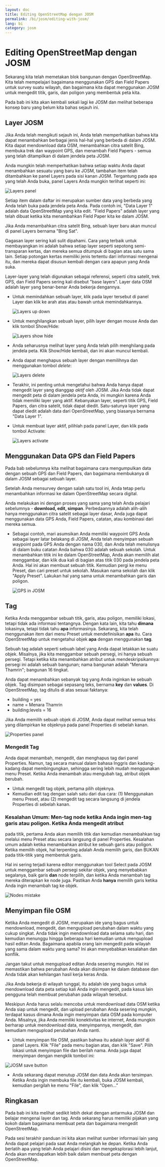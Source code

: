 ```yaml
---
layout: doc
title: Editing OpenStreetMap dengan JOSM
permalink: /bi/josm/editing-with-josm/
lang: bi
category: josm
---
```


Editing OpenStreetMap dengan JOSM
=================================

Sekarang kita telah memetakan blok bangunan dengan OpenStreetMap. Kita telah
mempelajari bagaimana menggunakan GPS dan Field Papers untuk survey suatu 
wilayah, dan bagaimana kita dapat menggunakan JOSM untuk mengedit titik, garis,
dan poligon yang membentuk peta kita.

Pada bab ini kita akan kembali sekali lagi ke JOSM dan melihat beberapa konsep
baru yang belum kita bahas sejauh ini.

Layer JOSM
----------
Jika Anda telah mengikuti sejauh ini, Anda telah memperhatikan bahwa kita dapat 
menambahkan berbagai jenis hal-hal yang berbeda di dalam JOSM. Kita dapat mendownload
data OSM, menambahkan citra satelit Bing, membuka trek dan waypoint GPS, dan menambah
Field Papers - semua yang telah ditampilkan di dalam jendela peta JOSM.

Anda mungkin telah memperhatikan bahwa setiap waktu Anda dapat menambahkan sesuatu yang 
baru ke JOSM, tambahan item telah ditambahkan ke panel Layers pada sisi kanan JOSM.
Tergantung pada apa yang telah Anda buka, panel Layers Anda mungkin terlihat seperti ini:

![Layers panel][]

Setiap item dalam daftar ini merupakan sumber data yang berbeda yang Anda telah buka pada
jendela peta Anda. Pada contoh ini, "Data Layer 1" adalah data OpenStreetMap yang kita
edit. "Field Papers" adalah layer yang telah dibuat ketika kita menambahkan Field Paper
kita ke dalam JOSM.

Jika Anda menambahkan citra satelit Bing, sebuah layer baru akan muncul di panel Layers 
bernama "Bing Sat".

Gagasan layer sering kali sulit dipahami. Cara yang terbaik untuk membayangkan ini adalah
bahwa setiap layer seperti sepotong semi-transparan kertas, dan mereka semua ditumpuk 
di bagian atas satu sama lain. Setiap potongan kertas memiliki jenis tertentu dari informasi
mengenai itu, dan mereka dapat disusun kembali dengan cara apapun yang Anda suka.

Layer-layer yang telah digunakan sebagai referensi, seperti citra satelit, trek GPS, dan
Field Papers sering kali disebut "base layers". Layer data OSM adalah layer yang benar-benar
Anda bekerja dengannya.
	
*	Untuk memindahkan sebuah layer, klik pada layer tersebut di panel Layer dan klik ke arah
	atas atau bawah untuk memindahkannya.
			
	![Layers up down][]
	
*	Untuk menghilangkan sebuah layer, pilih layer dengan mouse Anda dan klik tombol Show/Hide:

	![Layers show hide][]
	
*	Anda seharusnya melihat layer yang Anda telah pilih menghilang pada jendela peta.
	Klik Show/Hide kembali, dan ini akan muncul kembali.
*	Anda dapat menghapus sebuah layer dengan memilihnya dan menggunakan tombol *delete*:

	![Layers delete][]

*	Terakhir, ini penting untuk mengetahui bahwa Anda hanya dapat mengedit layer yang dianggap
	*aktif* oleh JOSM. Jika Anda tidak dapat mengedit peta di dalam jendela peta Anda, ini 
	mungkin karena Anda tidak memiliki layer yang aktif. Kebanyakan layer, seperti titik GPS,
	Field Papers, dan citra satelit, tidak dapat diedit. Satu-satunya layer yang dapat diedit
	adalah data dari OpenStreetMap, yang biasanya bernama "Data Layer 1".
*	Untuk membuat layer aktif, pilihlah pada panel Layer, dan klik pada tombol Activate:

	![Layers activate][]

Menggunakan Data GPS dan Field Papers
-------------------------------------
Pada bab sebelumnya kita melihat bagaimana cara mengumpulkan data dengan sebuah GPS dan Field 
Papers, dan bagaimana membukanya di dalam JOSM sebagai sebuah layer.

Setelah Anda mensurvey dengan salah satu tool ini, Anda tetap perlu menambahkan informasi ke dalam
OpenStreetMap secara digital. 

Anda melakukan ini dengan proses yang sama yang telah Anda pelajari sebelumnya - **download, edit, simpan**.
Perbedaannya adalah alih-alih hanya menggunakan citra satelit sebagai layer dasar, Anda juga dapat
menggunakan data GPS Anda, Field Papers, catatan, atau kombinasi dari mereka semua.
	
*	Sebagai contoh, mari asumsikan Anda memiliki waypoint GPS Anda sebagai layer latar belakang di 
	JOSM, Anda telah menyimpan sebuah waypoint pada GPS Anda dengan nama 030, dan Anda telah menulisnya
	di dalam buku catatan Anda bahwa 030 adalah sebuah sekolah. Untuk menambahkan titik ini ke dalam
	OpenStreetMap, Anda akan memilih alat menggambar, dan klik dua kali di bagian atas titik 030 pada
	jendela peta Anda. Hal ini akan membuat sebuah titik. Kemudian pergi ke menu Preset, dan cari 
	preset untuk sekolah. Masukan nama sekolah dan klik "Apply Preset". Lakukan hal yang sama untuk
	menambahkan garis dan poligon. 

	![GPS in JOSM][]

Tag
---
Ketika Anda menggambar sebuah titik, garis, atau poligon, memiliki lokasi, tetapi tidak ada informasi
tentangnya. Dengan kata lain, kita tahu **dimana** lokasinya, tetapi tidak tahu **apa** informasinya.
Sekarang, kita telah menggunakan item dari menu Preset untuk mendefinisikan **apa** itu. Cara OpenStreetMap
untuk mengetahui objek **apa** dengan menggunakan **tag**.

Sebuah tag adalah seperti sebuah label yang Anda dapat letakkan ke suatu objek. Misalnya, jika kita
menggambar sebuah persegi, ini hanya sebuah persegi. Tetapi ketika kita menambahkan atribut untuk
mendeskripsikannya: persegi ini adalah sebuah bangunan; nama bangunan adalah "Menara Thamrin"; bangunan
16 tingkat.

Anda dapat menambahkan sebanyak tag yang Anda inginkan ke sebuah objek. Tag disimpan sebagai sepasang teks,
bernama **key** dan **values**. Di OpenStreetMap, tag ditulis di atas sesuai faktanya: 

*	building = yes
*	name = Menara Thamrin
*	building:levels = 16

Jika Anda memilih sebuah objek di JOSM, Anda dapat melihat semua teks yang dilampirkan ke objeknya pada 
panel Properties di sebelah kanan. 

![Properties panel][]
	
### Mengedit Tag
Anda dapat menambah, mengedit, dan menghapus tag dari panel Properties. Namun, tag secara manual 
dalam bahasa Inggris dan kadang-kadang dapat membingungkan, sehingga sering lebih mudah menggunakan
menu Preset. Ketika Anda menambah atau mengubah tag, atribut objek berubah.

*	Untuk mengedit tag objek, pertama pilih objeknya.
*	Kemudian edit tag dengan salah satu dari dua cara: (1) Menggunakan menu Preset, atau (2) mengedit 
	tag secara langsung di jendela Properties di sebelah kanan.

### Kesalahan Umum: Men-tag node ketika Anda ingin men-tag garis atau poligon. Ketika Anda mengedit atribut 
pada titik, pertama Anda akan memilih titik dan kemudian menambahkan tag melalui menu Preset atau secara 
langsung di panel Properties. Kesalahan umum adalah ketika menambahkan atribut ke sebuah garis atau poligon.
Ketika memilih objek, hal terpenting adalah Anda memilih garis, dan BUKAN pada titik-titik yang membentuk
garis.

Hal ini sering terjadi karena editor menggunakan tool Select pada JOSM untuk menggambar sebuah persegi sekitar
objek, yang menyebabkan segalanya, baik garis **dan** node terpilih, dan ketika Anda menambah tag mereka 
diterapkan ke node juga. Pastikan Anda **hanya** memilih garis ketika Anda ingin menambah tag ke objek.

![Nodes mistake][]

Menyimpan file OSM
------------------
Ketika Anda mengedit di JOSM, merupakan ide yang bagus untuk mendownload, mengedit, dan mengupload perubahan
dalam waktu yang cukup singkat. Anda tidak ingin mendownload data selama satu hari, dan kemudian menunggu
hingga beberapa hari kemudian untuk mengupload hasil editan Anda. Bagaimana apabila orang lain mengedit 
pada wilayah yang sama dalam waktu yang sama? Ini akan menyebabkan kesalahan dan konflik.

Jangan takut untuk mengupload editan Anda sesering mungkin. Hal ini memastikan bahwa perubahan Anda akan
disimpan ke dalam database dan Anda tidak akan kehilangan hasil kerja keras Anda.

Jika Anda bekerja di wilayah tunggal, itu adalah ide yang bagus untuk mendownload data peta setiap kali 
Anda ingin mengedit, pada kasus lain pengguna telah membuat perubahan pada wilayah tersebut.

Meskipun Anda harus selalu mencoba untuk mendownload data OSM ketika Anda siap untuk mengedit, dan upload
perubahan Anda sesering mungkin, terdapat kasus dimana Anda ingin menyimpan data OSM pada komputer Anda.
Misalnya, jika Anda memiliki konektivitas ke internet, Anda mungkin berharap untuk mendownload data,
menyimpannya, mengedit, dan kemudiam mengupload perubahan Anda nanti.

*	Untuk menyimpan file OSM, pastikan bahwa itu adalah layer aktif di panel Layers. Klik "File" pada menu
	bagian atas, dan klik "Save". Pilih lokasi untuk menyimpan file dan berilah nama. Anda juga dapat
	menyimpan dengan mengklik tombol ini:

![JOSM save button][]

*	Anda sekarang dapat menutup JOSM dan data Anda akan tersimpan. Ketika Anda ingin membuka file itu kembali,
	buka JOSM kembali, kemudian pergilah ke menu "File", dan klik “Open...”

Ringkasan
---------
Pada bab ini kita melihat sedikit lebih dekat dengan antarmuka JOSM dan belajar mengenai layer dan tag. 
Anda sekarang harus memiliki pijakan yang kokoh dalam bagaimana membuat peta dan bagaimana mengedit 
OpenStreetMap.

Pada sesi terakhir panduan ini kita akan melihat sumber informasi lain yang Anda dapat pelajari pada
saat Anda melangkah ke depan. Ketika Anda berlatih apa yang telah Anda pelajari disini dan mengeksplorasi
lebih lanjut, Anda akan mendapatkan lebih baik dalam membuat peta dengan OpenStreetMap.


[Layers panel]: /images/en/beginner/07_editing-with-josm/en_beg_07_editing-with-josm_image00_layers-panel.png
[Layers up down]: /images/en/beginner/07_editing-with-josm/en_beg_07_editing-with-josm_image01_layers-panel-up-down.png
[Layers show hide]: /images/en/beginner/07_editing-with-josm/en_beg_07_editing-with-josm_image02_layers-panel-show-hide.png
[Layers delete]: /images/en/beginner/07_editing-with-josm/en_beg_07_editing-with-josm_image03_layers-panel-delete.png
[Layers activate]: /images/en/beginner/07_editing-with-josm/en_beg_07_editing-with-josm_image04_layers-panel-activate.png
[GPS in JOSM]: /images/en/beginner/07_editing-with-josm/en_beg_07_editing-with-josm_image05_gps-layer.png
[Properties panel]: /images/en/beginner/07_editing-with-josm/en_beg_07_editing-with-josm_image06_properties-panel.png
[Nodes mistake]: /images/en/beginner/07_editing-with-josm/en_beg_07_editing-with-josm_image07_nodes-selected-mistake.png
[JOSM save button]: /images/en/beginner/07_editing-with-josm/en_beg_07_editing-with-josm_image08_save-button.png

